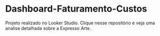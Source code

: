 # Dashboard-Faturamento-Custos
Projeto realizado no Looker Studio. Clique nesse repositório e veja uma analise detalhada sobre a Expresso Arte. 
